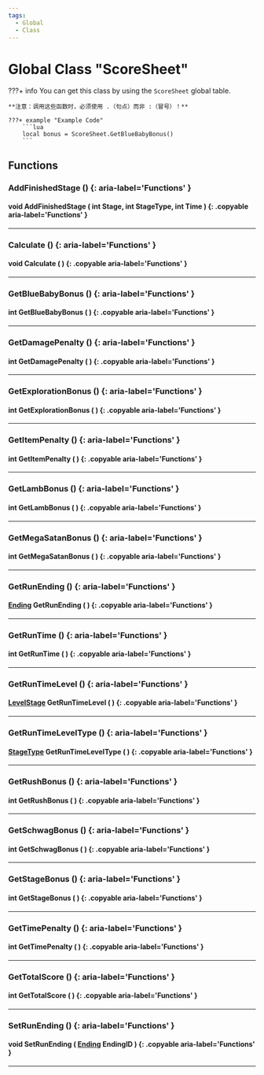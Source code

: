 ```yaml
---
tags:
  - Global
  - Class
---
```

# Global Class "ScoreSheet"

???+ info
    You can get this class by using the `ScoreSheet` global table.

    **注意：调用这些函数时，必须使用 .（句点）而非 :（冒号）！**
    
    ???+ example "Example Code"
        ```lua
        local bonus = ScoreSheet.GetBlueBabyBonus()
        ```
       
## Functions

### AddFinishedStage () {: aria-label='Functions' }
#### void AddFinishedStage ( int Stage, int StageType, int Time ) {: .copyable aria-label='Functions' }

___
### Calculate () {: aria-label='Functions' }
#### void Calculate ( ) {: .copyable aria-label='Functions' }

___
### GetBlueBabyBonus () {: aria-label='Functions' }
#### int GetBlueBabyBonus ( ) {: .copyable aria-label='Functions' }

___
### GetDamagePenalty () {: aria-label='Functions' }
#### int GetDamagePenalty ( ) {: .copyable aria-label='Functions' }

___
### GetExplorationBonus () {: aria-label='Functions' }
#### int GetExplorationBonus ( ) {: .copyable aria-label='Functions' }

___
### GetItemPenalty () {: aria-label='Functions' }
#### int GetItemPenalty ( ) {: .copyable aria-label='Functions' }

___
### GetLambBonus () {: aria-label='Functions' }
#### int GetLambBonus ( ) {: .copyable aria-label='Functions' }

___
### GetMegaSatanBonus () {: aria-label='Functions' }
#### int GetMegaSatanBonus ( ) {: .copyable aria-label='Functions' }

___
### GetRunEnding () {: aria-label='Functions' }
#### [Ending](enums/Ending.md) GetRunEnding ( ) {: .copyable aria-label='Functions' }

___
### GetRunTime () {: aria-label='Functions' }
#### int GetRunTime ( ) {: .copyable aria-label='Functions' }

___
### GetRunTimeLevel () {: aria-label='Functions' }
#### [LevelStage](https://wofsauge.github.io/IsaacDocs/rep/enums/LevelStage.html) GetRunTimeLevel ( ) {: .copyable aria-label='Functions' }

___
### GetRunTimeLevelType () {: aria-label='Functions' }
#### [StageType](https://wofsauge.github.io/IsaacDocs/rep/enums/StageType.html) GetRunTimeLevelType ( ) {: .copyable aria-label='Functions' }

___
### GetRushBonus () {: aria-label='Functions' }
#### int GetRushBonus ( ) {: .copyable aria-label='Functions' }

___
### GetSchwagBonus () {: aria-label='Functions' }
#### int GetSchwagBonus ( ) {: .copyable aria-label='Functions' }

___
### GetStageBonus () {: aria-label='Functions' }
#### int GetStageBonus ( ) {: .copyable aria-label='Functions' }

___
### GetTimePenalty () {: aria-label='Functions' }
#### int GetTimePenalty ( ) {: .copyable aria-label='Functions' }

___
### GetTotalScore () {: aria-label='Functions' }
#### int GetTotalScore ( ) {: .copyable aria-label='Functions' }

___
### SetRunEnding () {: aria-label='Functions' }
#### void SetRunEnding ( [Ending](enums/Ending.md) EndingID ) {: .copyable aria-label='Functions' }

___
